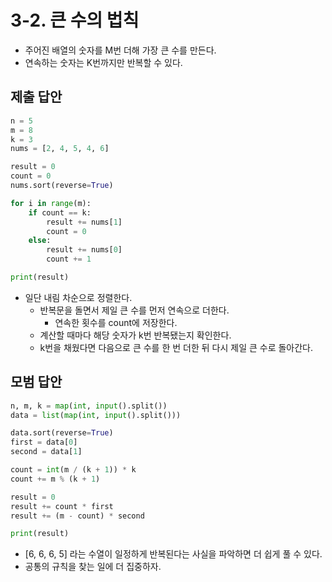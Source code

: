# 3-2. 큰 수의 법칙

- 주어진 배열의 숫자를 M번 더해 가장 큰 수를 만든다.
- 연속하는 숫자는 K번까지만 반복할 수 있다.

## 제출 답안

```python
n = 5
m = 8
k = 3
nums = [2, 4, 5, 4, 6]

result = 0
count = 0
nums.sort(reverse=True)

for i in range(m):
    if count == k:
        result += nums[1]
        count = 0
    else:
        result += nums[0]
        count += 1

print(result)
```

- 일단 내림 차순으로 정렬한다.
    - 반복문을 돌면서 제일 큰 수를 먼저 연속으로 더한다.
        - 연속한 횟수를 count에 저장한다.
    - 계산할 때마다 해당 숫자가 k번 반복됐는지 확인한다.
    - k번을 채웠다면 다음으로 큰 수를 한 번 더한 뒤 다시 제일 큰 수로 돌아간다.

## 모범 답안

```python
n, m, k = map(int, input().split())
data = list(map(int, input().split()))

data.sort(reverse=True)
first = data[0]
second = data[1]

count = int(m / (k + 1)) * k
count += m % (k + 1)

result = 0
result += count * first
result += (m - count) * second

print(result)
```

- [6, 6, 6, 5] 라는 수열이 일정하게 반복된다는 사실을 파악하면 더 쉽게 풀 수 있다.
- 공통의 규칙을 찾는 일에 더 집중하자.